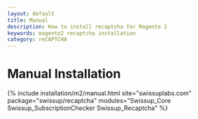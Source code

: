 ```yaml
---
layout: default
title: Manual
description: How to install recaptcha for Magento 2
keywords: magento2 recaptcha installation
category: reCAPTCHA
---
```


# Manual Installation

{% include installation/m2/manual.html site="swissuplabs.com" package="swissup/recaptcha" modules="Swissup_Core Swissup_SubscriptionChecker Swissup_Recaptcha" %}

